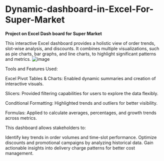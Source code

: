 # Dynamic-dashboard-in-Excel-For-Super-Market
**Project on Excel Dash board for Super Market**

This interactive Excel dashboard provides a holistic view of order trends, slot-wise analysis, and discounts. It combines multiple visualizations, such as pie charts, bar graphs, and line charts, to highlight significant patterns and metrics.
![image](https://github.com/user-attachments/assets/bc2bcfab-84ab-4c26-a9fb-d99713eeb195)


Tools and Features Used:

Excel Pivot Tables & Charts: Enabled dynamic summaries and creation of interactive visuals.

Slicers: Provided filtering capabilities for users to explore the data flexibly.

Conditional Formatting: Highlighted trends and outliers for better visibility.

Formulas: Applied to calculate averages, percentages, and growth trends across metrics.

This dashboard allows stakeholders to:

Identify key trends in order volumes and time-slot performance.
Optimize discounts and promotional campaigns by analyzing historical data.
Gain actionable insights into delivery charge patterns for better cost management.

